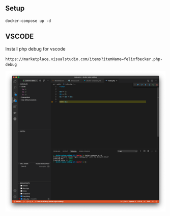 ## Setup
```
docker-compose up -d
```

## VSCODE

Install php debug for vscode

`https://marketplace.visualstudio.com/items?itemName=felixfbecker.php-debug`

<img src="https://github.com/oscar3x39/docker-nginx-xdebug/blob/master/vscode.png">
